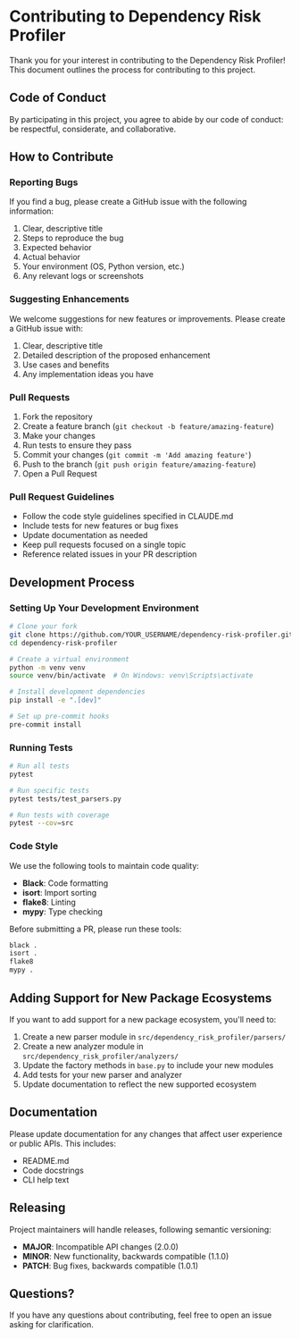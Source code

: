 # Contributing to Dependency Risk Profiler

Thank you for your interest in contributing to the Dependency Risk Profiler! This document outlines the process for contributing to this project.

## Code of Conduct

By participating in this project, you agree to abide by our code of conduct: be respectful, considerate, and collaborative.

## How to Contribute

### Reporting Bugs

If you find a bug, please create a GitHub issue with the following information:

1. Clear, descriptive title
2. Steps to reproduce the bug
3. Expected behavior
4. Actual behavior
5. Your environment (OS, Python version, etc.)
6. Any relevant logs or screenshots

### Suggesting Enhancements

We welcome suggestions for new features or improvements. Please create a GitHub issue with:

1. Clear, descriptive title
2. Detailed description of the proposed enhancement
3. Use cases and benefits
4. Any implementation ideas you have

### Pull Requests

1. Fork the repository
2. Create a feature branch (`git checkout -b feature/amazing-feature`)
3. Make your changes
4. Run tests to ensure they pass
5. Commit your changes (`git commit -m 'Add amazing feature'`)
6. Push to the branch (`git push origin feature/amazing-feature`)
7. Open a Pull Request

### Pull Request Guidelines

- Follow the code style guidelines specified in CLAUDE.md
- Include tests for new features or bug fixes
- Update documentation as needed
- Keep pull requests focused on a single topic
- Reference related issues in your PR description

## Development Process

### Setting Up Your Development Environment

```bash
# Clone your fork
git clone https://github.com/YOUR_USERNAME/dependency-risk-profiler.git
cd dependency-risk-profiler

# Create a virtual environment
python -m venv venv
source venv/bin/activate  # On Windows: venv\Scripts\activate

# Install development dependencies
pip install -e ".[dev]"

# Set up pre-commit hooks
pre-commit install
```

### Running Tests

```bash
# Run all tests
pytest

# Run specific tests
pytest tests/test_parsers.py

# Run tests with coverage
pytest --cov=src
```

### Code Style

We use the following tools to maintain code quality:

- **Black**: Code formatting
- **isort**: Import sorting
- **flake8**: Linting
- **mypy**: Type checking

Before submitting a PR, please run these tools:

```bash
black .
isort .
flake8
mypy .
```

## Adding Support for New Package Ecosystems

If you want to add support for a new package ecosystem, you'll need to:

1. Create a new parser module in `src/dependency_risk_profiler/parsers/`
2. Create a new analyzer module in `src/dependency_risk_profiler/analyzers/`
3. Update the factory methods in `base.py` to include your new modules
4. Add tests for your new parser and analyzer
5. Update documentation to reflect the new supported ecosystem

## Documentation

Please update documentation for any changes that affect user experience or public APIs. This includes:

- README.md
- Code docstrings
- CLI help text

## Releasing

Project maintainers will handle releases, following semantic versioning:

- **MAJOR**: Incompatible API changes (2.0.0)
- **MINOR**: New functionality, backwards compatible (1.1.0)
- **PATCH**: Bug fixes, backwards compatible (1.0.1)

## Questions?

If you have any questions about contributing, feel free to open an issue asking for clarification.